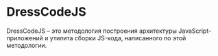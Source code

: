 # DressCodeJS

DressCodeJS – это методология построения архитектуры JavaScript-приложений и утилита сборки JS-кода, написанного по этой методологии.
